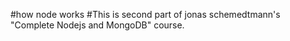 #how node works
#This is second part of jonas schemedtmann's "Complete Nodejs and MongoDB" course. 
